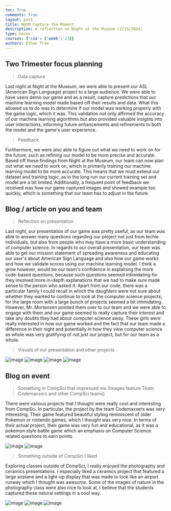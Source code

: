 ```yaml
---
toc: True
comments: True
layout: post
title: N@tM Capture the Moment
description: A reflection on Night at the Museum (2/15/2024)
type: hacks
courses: {'csa': {'week': 23}}
authors: Ethan Tran
---
```


## Two Trimester focus planning

> Data capture

Last night at Night at the Museum, we were able to present our ASL (American Sign Language) project to a large audience. We were able to have users demo our game and as a result, capture predictions that our machine learning model made based off their results and data. What this allowed us to do was to determine if our model was working properly with the game logic, which it was. This validation not only affirmed the accuracy of our machine learning algorithms but also provided valuable insights into user interactions, informing future enhancements and refinements to both the model and the game's user experience.

>Feedback 

Furthermore, we were also able to figure out what we need to work on for the future, such as refining our model to be more precise and accurate. Based off these findings from Night at the Museum, our team can now plan out what we need to work on, which is primarily training our machine learning model to be more accurate. This means that we must extend our dataset and training logic, as in the long run our current training set and model are a bit limited. Additionally, a frequent point of feedback we received was how our game captured images and showed example too quickly, which is something that our team has to adjust in the future.


## Blog / article on you and team

> Reflection on presentation

Last night, our presentation of our game was pretty useful, as our team was able to answer many questions regarding our project not just from techie individuals, but also from people who may have a more basic understanding of computer science. In regards to our overall presentation, our team was able to get our mission statement of spreading awareness and educating our user's about American Sign Language and also how our game works and how we validate scores using our machine learning model. I think a grow however, would be our team's confidence in explaining the more code-based questions, because such questions seemed intimidating for they involved more in-depth explanations that we had to make sure made sense to the person who asked it. Apart from our code, there was a particular family I could recall in which the daughters were not sure about whether they wanted to continue to look at the computer science projects, for the large room with a large bunch of projects seemed a bit intimidating. However, Mr. Mortensen pointed them over to our team and we were able to engage with them and our game seemed to really capture their interest and take any doubts they had about computer science away. These girls were really interested in how our game worked and the fact that our team made a difference in their night and potentially in how they view computer science as whole was very gratifying of not just our project, but for our team as a whole.

> Visuals of our presentation and other projects

![image](https://github.com/realethantran/ethanBlog/assets/109186517/d3397bb9-94dd-4fb3-8a69-4f26bd54dcd1)
![image](https://github.com/realethantran/ethanBlog/assets/109186517/d8b4af1d-156b-4578-9c2d-6609b61b668a)
![image](https://github.com/realethantran/ethanBlog/assets/109186517/d4206218-fe11-461c-aa46-382cc37983a2)
![image](https://github.com/realethantran/ethanBlog/assets/109186517/1b3e02a6-7096-433e-866f-3203d3579c2c)



## Blog on event

> Something in CompSci that impressed me (Images feature Team Codemaxxers and other CompSci teams)

There were various projects that I thought were really cool and interesting from CompSci. In particular, the project by the team Codemaxxers was very interesting. Their game featured beautiful styling reminiscent of older Pokemon or nintendo games, which I thought was very nice. In terms of their actual project, their game was very fun and educational, as it was a pokemon style battle game which an emphasis on Computer Science related questions to earn points.

![image](https://github.com/realethantran/ethanBlog/assets/109186517/cc4576a6-33b3-4bfd-bd57-45ff4c4c72be)
![image](https://github.com/realethantran/ethanBlog/assets/109186517/453452bb-952f-40ef-bafe-ecdbc76d2299)

> Something outside of CompSci I liked

Exploring classes outside of CompSci, I really enjoyed the photography and ceramics presentations. I especially liked a ceramics project that featured a large airplane and a light-up display that was made to look like an airport runway which I thought was awesome. Some of the images of nature in the photography class were also nice to look at, I believe that the students captured these natural settings in a cool way.

![image](https://github.com/realethantran/ethanBlog/assets/109186517/3d61b776-3e3f-43d6-a194-d5f5cf3f5587)
![image](https://github.com/realethantran/ethanBlog/assets/109186517/b197851d-2185-48ce-b32e-a39e2c013d94)
![image](https://github.com/realethantran/ethanBlog/assets/109186517/86a684a5-24fa-480f-8703-81e3fa1f5568)
